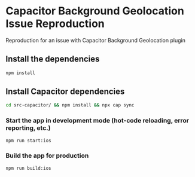 # Capacitor Background Geolocation Issue Reproduction

Reproduction for an issue with Capacitor Background Geolocation plugin

## Install the dependencies
```bash
npm install
```

## Install Capacitor dependencies
```bash
cd src-capacitor/ && npm install && npx cap sync
```

### Start the app in development mode (hot-code reloading, error reporting, etc.)
```bash
npm run start:ios
```

### Build the app for production
```bash
npm run build:ios
```
